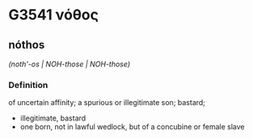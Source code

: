 # G3541 νόθος

## nóthos

_(noth'-os | NOH-those | NOH-those)_

### Definition

of uncertain affinity; a spurious or illegitimate son; bastard; 

- illegitimate, bastard
- one born, not in lawful wedlock, but of a concubine or female slave
